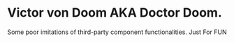 # Victor von Doom AKA Doctor Doom.
Some poor imitations of third-party component functionalities.
Just For FUN
